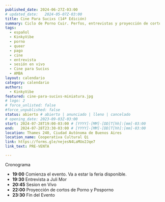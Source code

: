 ```yaml
---
published_date: 2024-06-27Z-03:00
# updated_date:   2024-05-07Z-03:00
title: Cine Para Sucixs (14ª Edición)
summary: Ciclo de Porno Cuir. Perfos, entrevistas y proyección de cortos p0rno queer-lgtb. Venite a ver cine sucio y mojarte con nosotres.
tags:
  - español
  - KinkyVibe
  - porno
  - queer
  - pago
  - cine
  - entrevista
  - sesión en vivo
  - Cine para Sucixs
  - AMBA
layout: calendario
category: calendario
authors:
  - KinkyVibe
featured: cine-para-sucixs-miniatura.jpg
# logo: 2
# force_unlisted: false
#force_unpublished: false
status: abierto # abierto | anunciado | lleno | cancelado
# opening_date: 2023-09-03Z-03:00
start: 2024-07-28T19:00-03:00 # [YYYY]-[MM]-[DD]T[hh]:[mm]-03:00
end:   2024-07-28T23:30-03:00 # [YYYY]-[MM]-[DD]T[hh]:[mm]-03:00
location: Thames 240, Ciudad Autónoma de Buenos Aires
location_name: Cooperativa Cultural Qi
link: https://forms.gle/nejesN4LaMUo2Jqe7
link_text: PRE-VENTA

---
```

 Cronograma
- **19:00** Comienza el evento. Va a estar la feria disponible.
- **19:30** Entrevista a Juli Mor
- **20:45** Sesion en Vivo 
- **22:00** Proyección de cortos de Porno y Posporno
- **23:30** Fin del Evento